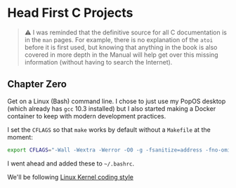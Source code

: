 # Head First C Projects

> ⚠️ 
> I was reminded that the definitive source for all C documentation is
> in the `man` pages. For example, there is no explanation of the `atoi`
> before it is first used, but knowing that anything in the book is also
> covered in more depth in the Manual will help get over this missing
> information (without having to search the Internet).

## Chapter Zero

Get on a Linux (Bash) command line. I chose to just use my PopOS
desktop (which already has `gcc` 10.3 installed) but I also started
making a Docker container to keep with modern development practices.

I set the `CFLAGS` so that `make` works by default without a `Makefile`
at the moment:

```bash
export CFLAGS="-Wall -Wextra -Werror -O0 -g -fsanitize=address -fno-omit-frame-pointer -finstrument-functions"
```

I went ahead and added these to `~/.bashrc`.

We'll be following [Linux Kernel coding style][style]

[style]: <https://www.kernel.org/doc/html/v4.10/process/coding-style.html>
